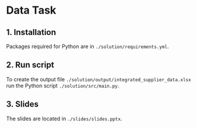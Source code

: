 # Data Task

## 1. Installation

Packages required for Python are in `./solution/requirements.yml`.

## 2. Run script

To create the output file `./solution/output/integrated_supplier_data.xlsx` run the Python script `./solution/src/main.py`.

## 3. Slides

The slides are located in `./slides/slides.pptx`.
